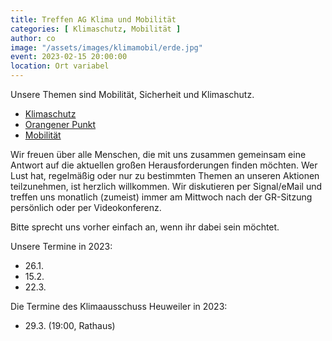 ```yaml
---
title: Treffen AG Klima und Mobilität
categories: [ Klimaschutz, Mobilität ]
author: co
image: "/assets/images/klimamobil/erde.jpg"
event: 2023-02-15 20:00:00
location: Ort variabel
---
```

Unsere Themen sind Mobilität, Sicherheit und Klimaschutz. 

* [Klimaschutz](/category/klimaschutz)
* [Orangener Punkt](/category/orangener-punkt)
* [Mobilität](/category/mobilität)

Wir freuen über alle Menschen, die mit uns zusammen gemeinsam eine Antwort auf die aktuellen großen Herausforderungen finden möchten. Wer Lust hat, regelmäßig oder nur zu bestimmten Themen an unseren Aktionen teilzunehmen, ist herzlich willkommen. Wir diskutieren per Signal/eMail und treffen uns monatlich (zumeist) immer am Mittwoch nach der GR-Sitzung persönlich oder per Videokonferenz. 

Bitte sprecht uns vorher einfach an, wenn ihr dabei sein möchtet.

Unsere Termine in 2023:
* 26.1.
* 15.2.
* 22.3.

Die Termine des Klimaausschuss Heuweiler in 2023:
* 29.3. (19:00, Rathaus)
